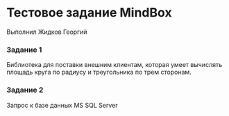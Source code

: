 # Тестовое задание MindBox

Выполнил Жидков Георгий

### Задание 1

Библиотека для поставки внешним клиентам, которая умеет вычислять площадь круга по радиусу и треугольника по трем сторонам.

### Задание 2

Запрос к базе данных MS SQL Server
